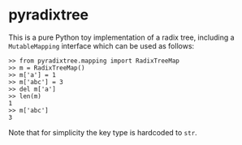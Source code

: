 # pyradixtree

This is a pure Python toy implementation of a radix tree, including a `MutableMapping` interface which can be used as follows:

```jupyterpython
>> from pyradixtree.mapping import RadixTreeMap
>> m = RadixTreeMap()
>> m['a'] = 1
>> m['abc'] = 3
>> del m['a']
>> len(m)
1
>> m['abc']
3
```

Note that for simplicity the key type is hardcoded to `str`.